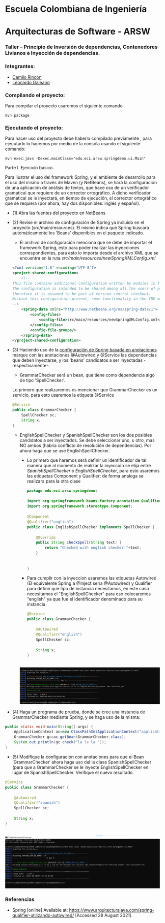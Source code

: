 # Escuela Colombiana de Ingeniería
# Arquitecturas de Software - ARSW
### Taller – Principio de Inversión de dependencias, Contenedores Livianos e Inyección de dependencias.

### Integrantes:

- [Camilo Rincón](https://github.com/Rincon10 )
- [Leonardo Galeano](https://github.com/Ersocaut)

### Compilando el proyecto:
Para compilar el proyecto usaremos el siguiente comando
```
mvn package
```
### Ejecutando el proyecto:
Para hacer uso del proyecto debe haberlo compilado previamente , para ejecutarlo lo hacemos por medio de la consola usando el siguiente comando:
```
mvn exec:java -Dexec.mainClass="edu.eci.arsw.springdemo.ui.Main"
```
Parte I. Ejercicio básico.

Para ilustrar el uso del framework Spring, y el ambiente de desarrollo para el uso del mismo a través de Maven (y NetBeans), se hará la configuración de una aplicación de análisis de textos, que hace uso de un verificador gramatical que requiere de un corrector ortográfico. A dicho verificador gramatical se le inyectará, en tiempo de ejecución, el corrector ortográfico que se requiera (por ahora, hay dos disponibles: inglés y español).

* (1) Abra las fuentes del proyecto en NetBeans.

* (2) Revise el archivo de configuración de Spring ya incluido en el proyecto (src/main/resources). El mismo indica que Spring buscará automáticamente los 'Beans' disponibles en el paquete indicado.

    * El archivo de configuración menciona que se debe de importar el framework Spring, esto para poder realizar las inyecciones correspondientes, para esto lo importa desde el archivo XML que se encuentra en la ruta <i>src/main/resources/newSpringXMLConfig.xml</i>
 
    ``` xml
    <?xml version="1.0" encoding="UTF-8"?>
    <project-shared-configuration>
        <!--
    This file contains additional configuration written by modules in the NetBeans IDE.
    The configuration is intended to be shared among all the users of project and
    therefore it is assumed to be part of version control checkout.
    Without this configuration present, some functionality in the IDE may be limited or fail altogether.
    -->
        <spring-data xmlns="http://www.netbeans.org/ns/spring-data/1">
            <config-files>
                <config-file>src/main/resources/newSpringXMLConfig.xml</config-file>
            </config-files>
            <config-file-groups/>
        </spring-data>
    </project-shared-configuration>
    ```


* (3) Haciendo uso de la [configuración de Spring basada en anotaciones](https://docs.spring.io/spring-boot/docs/current/reference/html/using-boot-spring-beans-and-dependency-injection.html) marque con las anotaciones @Autowired y @Service las dependencias que deben inyectarse, y los 'beans' candidatos a ser inyectadas -respectivamente-:

	* GrammarChecker será un bean, que tiene como dependencia algo de tipo 'SpellChecker'.
	    
	Lo primero que realizaremos es mencionar que GrammarChecker es un servicio, para esto usaremos la etiqueta @Service
	
    ```java
    @Service
    public class GrammarChecker {
        SpellChecker sc;    
        String x; 
    }
    ```
 	
   * EnglishSpellChecker y SpanishSpellChecker son los dos posibles candidatos a ser inyectados. Se debe seleccionar uno, u otro, mas NO ambos (habría conflicto de resolución de dependencias). Por ahora haga que se use EnglishSpellChecker.
   
        * Lo primero que haremos será definir un identificador de tal manera que al momento de realizar la inyección se elija entre 
           <i>SpanishSpellChecker</i> o <i>EnglishSpellChecker</i>, para esto usaremos las etiquetas Component y Qualifier; de forma analoga se realizara para la otra clase
            ``` java
            package edu.eci.arsw.springdemo;
            
            import org.springframework.beans.factory.annotation.Qualifier;
            import org.springframework.stereotype.Component;
            
            @Component
            @Qualifier("english")
            public class EnglishSpellChecker implements SpellChecker {
            
                @Override
                public String checkSpell(String text) {		
                    return "Checked with english checker:"+text;
                }
            
                    
            }
            ```
                
        * Para cumplir con la inyeccion usaremos las etiquetas Autowired (El equivalente Spring a @Inject sería @Autowired) y Qualifier para definir que tipo de instancia necesitamos, en este caso necesitamos el "EnglishSpellChecker" para eso colocaremos "english" ya que fue el identificador denominado para su instancia.
	
            ``` java
            @Service
            public class GrammarChecker {
                
                @Autowired
                @Qualifier("english")
                SpellChecker sc;
            
                String x;
            }
            ```
        <br>
        <img src="img/EnglishExec.png" alt="EnglishExec" >
        <br> 
* (4)	Haga un programa de prueba, donde se cree una instancia de GrammarChecker mediante Spring, y se haga uso de la misma:

```java
public static void main(String[] args) {
    ApplicationContext ac=new ClassPathXmlApplicationContext("applicationContext.xml");
    GrammarChecker gc=ac.getBean(GrammarChecker.class);
    System.out.println(gc.check("la la la "));
}
```
	
* (5)	Modifique la configuración con anotaciones para que el Bean ‘GrammarChecker‘ ahora haga uso del  la clase SpanishSpellChecker (para que a GrammarChecker se le inyecte EnglishSpellChecker en lugar de  SpanishSpellChecker. Verifique el nuevo resultado.

``` java
@Service
public class GrammarChecker {
    
    @Autowired
    @Qualifier("spanish")
    SpellChecker sc;

    String x;
}
```
<br>
<img src="img/SpanishExec.png" alt="SpanishExec" >
<br>

### Referencias 
* Spring  [online] Available at: <https://www.arquitecturajava.com/spring-qualifier-utilizando-autowired/> [Accessed 28 August 2021].
